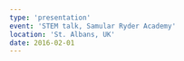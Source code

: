 ```yaml
---
type: 'presentation'
event: 'STEM talk, Samular Ryder Academy'
location: 'St. Albans, UK'
date: 2016-02-01
---
```

